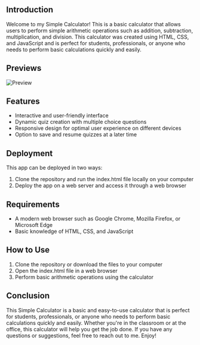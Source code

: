 ## Introduction

Welcome to my Simple Calculator! This is a basic calculator that allows users to perform simple arithmetic operations such as addition, subtraction, multiplication, and division. This calculator was created using HTML, CSS, and JavaScript and is perfect for students, professionals, or anyone who needs to perform basic calculations quickly and easily.

## Previews

![Preview](/Calculator/preview.jpg)

## Features

- Interactive and user-friendly interface
- Dynamic quiz creation with multiple choice questions
- Responsive design for optimal user experience on different devices
- Option to save and resume quizzes at a later time

## Deployment

This app can be deployed in two ways:

1. Clone the repository and run the index.html file locally on your computer
2. Deploy the app on a web server and access it through a web browser

## Requirements

- A modern web browser such as Google Chrome, Mozilla Firefox, or Microsoft Edge
- Basic knowledge of HTML, CSS, and JavaScript

## How to Use

1. Clone the repository or download the files to your computer
2. Open the index.html file in a web browser
3. Perform basic arithmetic operations using the calculator

## Conclusion

This Simple Calculator is a basic and easy-to-use calculator that is perfect for students, professionals, or anyone who needs to perform basic calculations quickly and easily. Whether you're in the classroom or at the office, this calculator will help you get the job done. If you have any questions or suggestions, feel free to reach out to me. Enjoy!